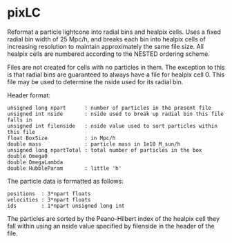 # pixLC
Reformat a particle lightcone into radial bins and healpix cells. 
Uses a fixed radial bin width of 25 Mpc/h, and breaks each bin
into healpix cells of increasing resolution to maintain approximately
the same file size. All healpix cells are numbered according to the NESTED
ordering scheme.

Files are not created for cells with no particles in them. The exception
to this is that radial bins are guaranteed to always have a file for 
healpix cell 0. This file may be used to determine the nside used for 
its radial bin.

Header format:

    unsigned long npart      : number of particles in the present file
    unsigned int nside       : nside used to break up radial bin this file falls in
    unsigned int filenside   : nside value used to sort particles within this file
    float BoxSize		     : in Mpc/h
    double mass              : particle mass in 1e10 M_sun/h
    unsigned long npartTotal : total number of particles in the box
    double Omega0           
    double OmegaLambda      
    double HubbleParam       : little 'h'
    
The particle data is formatted as follows:
    
    positions  : 3*npart floats
    velocities : 3*npart floats
    ids        : 1*npart unsigned long int
    
The particles are sorted by the Peano-Hilbert index of the healpix cell they fall within using an nside value specified by filenside in the header of the file.
 
    
    
    
  
